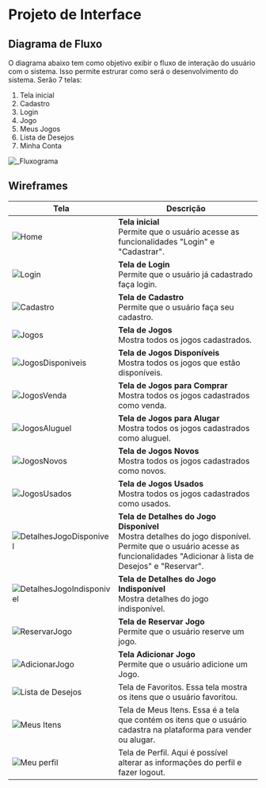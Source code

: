 
# Projeto de Interface

## Diagrama de Fluxo

O diagrama abaixo tem como objetivo exibir o fluxo de interação do usuário com o sistema. Isso permite estrurar como será o desenvolvimento do sistema.
Serão 7 telas:

1) Tela inicial
2) Cadastro
3) Login
4) Jogo
5) Meus Jogos
6) Lista de Desejos
7) Minha Conta

![_Fluxograma](https://github.com/ICEI-PUC-Minas-PMV-ADS/pmv-ads-2024-1-e2-proj-int-t1-troca-games/assets/145761508/89a91077-2760-444e-b78c-18f1286a7a71)





## Wireframes


|Tela|Descrição|
|------|---------|
| ![Home](https://github.com/ICEI-PUC-Minas-PMV-ADS/pmv-ads-2024-1-e2-proj-int-t1-troca-games/assets/145761508/f65a7fda-a8de-4261-b19d-e940281df6a9) | **Tela inicial**<br> Permite que o usuário acesse as funcionalidades "Login" e "Cadastrar". |
| ![Login](https://github.com/ICEI-PUC-Minas-PMV-ADS/pmv-ads-2024-1-e2-proj-int-t1-troca-games/assets/145761508/52124e5a-9f45-4f78-9ec0-8187ab50c545) | **Tela de Login**<br> Permite que o usuário já cadastrado faça login. |
| ![Cadastro](https://github.com/ICEI-PUC-Minas-PMV-ADS/pmv-ads-2024-1-e2-proj-int-t1-troca-games/assets/145761508/5df68688-352f-469a-8287-c3fa48b03e10) | **Tela de Cadastro**<br> Permite que o usuário faça seu cadastro. |
| ![Jogos](https://github.com/ICEI-PUC-Minas-PMV-ADS/pmv-ads-2024-1-e2-proj-int-t1-troca-games/assets/145761508/8362137b-9a4b-47a7-a704-fd2f0a9cce46) | **Tela de Jogos**<br> Mostra todos os jogos cadastrados. |
| ![JogosDisponiveis](https://github.com/ICEI-PUC-Minas-PMV-ADS/pmv-ads-2024-1-e2-proj-int-t1-troca-games/assets/145761508/d72121c4-10d8-4d02-9352-855d6b2adbef) | **Tela de Jogos Disponíveis**<br> Mostra todos os jogos que estão disponíveis. |
| ![JogosVenda](https://github.com/ICEI-PUC-Minas-PMV-ADS/pmv-ads-2024-1-e2-proj-int-t1-troca-games/assets/145761508/8882139f-f59b-4f3d-87ab-5eeefbd68d9c) | **Tela de Jogos para Comprar**<br> Mostra todos os jogos cadastrados como venda. |
| ![JogosAluguel](https://github.com/ICEI-PUC-Minas-PMV-ADS/pmv-ads-2024-1-e2-proj-int-t1-troca-games/assets/145761508/927b6b26-73b3-4bdb-b854-b9de22ef4bbb) | **Tela de Jogos para Alugar**<br> Mostra todos os jogos cadastrados como aluguel. |
| ![JogosNovos](https://github.com/ICEI-PUC-Minas-PMV-ADS/pmv-ads-2024-1-e2-proj-int-t1-troca-games/assets/145761508/d106e88c-b8f0-42e9-9844-2b2af51fe160) | **Tela de Jogos Novos**<br> Mostra todos os jogos cadastrados como novos. |
| ![JogosUsados](https://github.com/ICEI-PUC-Minas-PMV-ADS/pmv-ads-2024-1-e2-proj-int-t1-troca-games/assets/145761508/61917d70-d81d-4682-803f-3db45753074f) | **Tela de Jogos Usados**<br> Mostra todos os jogos cadastrados como usados. |
| ![DetalhesJogoDisponivel](https://github.com/ICEI-PUC-Minas-PMV-ADS/pmv-ads-2024-1-e2-proj-int-t1-troca-games/assets/145761508/c910b315-b7e6-4286-b919-b56c9592e3cd) | **Tela de Detalhes do Jogo Disponível**<br> Mostra detalhes do jogo disponível.<br> Permite que o usuário acesse as funcionalidades "Adicionar à lista de Desejos" e "Reservar". |
| ![DetalhesJogoIndisponivel](https://github.com/ICEI-PUC-Minas-PMV-ADS/pmv-ads-2024-1-e2-proj-int-t1-troca-games/assets/145761508/ee46c4f9-9d22-4f7e-82eb-d6c693277518) | **Tela de Detalhes do Jogo Indisponível**<br> Mostra detalhes do jogo indisponível. |
| ![ReservarJogo](https://github.com/ICEI-PUC-Minas-PMV-ADS/pmv-ads-2024-1-e2-proj-int-t1-troca-games/assets/145761508/f9130c48-c530-44f5-9228-55f2527e5b9c) | **Tela de Reservar Jogo**<br> Permite que o usuário reserve um jogo. |
| ![AdicionarJogo](https://github.com/ICEI-PUC-Minas-PMV-ADS/pmv-ads-2024-1-e2-proj-int-t1-troca-games/assets/145761508/2923cba0-d067-4fa3-a8eb-cab36ee3f21d) | **Tela Adicionar Jogo**<br> Permite que o usuário adicione um Jogo. |
| ![Lista de Desejos](https://github.com/ICEI-PUC-Minas-PMV-ADS/pmv-ads-2024-1-e2-proj-int-t1-troca-games/assets/58199879/e7b117f2-766f-4f56-8800-424696bdfeb2) | Tela de Favoritos. Essa tela mostra os itens que o usuário favoritou. |
| ![Meus Itens](https://github.com/ICEI-PUC-Minas-PMV-ADS/pmv-ads-2024-1-e2-proj-int-t1-troca-games/assets/58199879/5c4dbaa7-467b-4aba-9b90-def91fef5cee) | Tela de Meus Itens. Essa é a tela que contém os itens que o usuário cadastra na plataforma para vender ou alugar. |
| ![Meu perfil](https://github.com/ICEI-PUC-Minas-PMV-ADS/pmv-ads-2024-1-e2-proj-int-t1-troca-games/assets/58199879/df5528bf-7bc0-4a30-89a6-7de8a2c64f5e) | Tela de Perfil. Aqui é possível alterar as informações do perfil e fazer logout. | 
